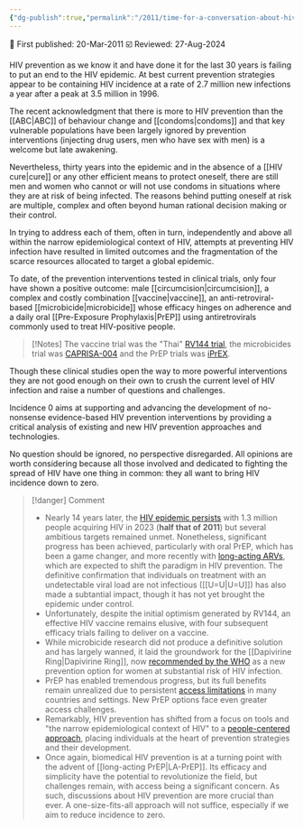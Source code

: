 ```yaml
---
{"dg-publish":true,"permalink":"/2011/time-for-a-conversation-about-hiv-prevention/","tags":["hiv-prevention","prevention-revolution"]}
---
```


📢 First published: 20-Mar-2011
☑️ Reviewed: 27-Aug-2024

HIV prevention as we know it and have done it for the last 30 years is failing to put an end to the HIV epidemic. At best current prevention strategies appear to be containing HIV incidence at a rate of 2.7 million new infections a year after a peak at 3.5 million in 1996.

The recent acknowledgment that there is more to HIV prevention than the [[ABC\|ABC]] of behaviour change and [[condoms\|condoms]] and that key vulnerable populations have been largely ignored by prevention interventions (injecting drug users, men who have sex with men) is a welcome but late awakening.

Nevertheless, thirty years into the epidemic and in the absence of a [[HIV cure\|cure]] or any other efficient means to protect oneself, there are still men and women who cannot or will not use condoms in situations where they are at risk of being infected. The reasons behind putting oneself at risk are multiple, complex and often beyond human rational decision making or their control.

In trying to address each of them, often in turn, independently and above all within the narrow epidemiological context of HIV, attempts at preventing HIV infection have resulted in limited outcomes and the fragmentation of the scarce resources allocated to target a global epidemic.

To date, of the prevention interventions tested in clinical trials, only four have shown a positive outcome: male [[circumcision\|circumcision]], a complex and costly combination [[vaccine\|vaccine]], an anti-retroviral-based [[microbicide\|microbicide]] whose efficacy hinges on adherence and a daily oral [[Pre-Exposure Prophylaxis\|PrEP]] using antiretrovirals commonly used to treat HIV-positive people.

>[!Notes]
>The vaccine trial was the "Thai" [RV144 trial](https://www.nejm.org/doi/full/10.1056/NEJMoa0908492), the microbicides trial was [CAPRISA-004](https://www.science.org/doi/10.1126/science.1193748) and the PrEP trials was [iPrEX](https://www.nejm.org/doi/full/10.1056/NEJMoa1011205).

Though these clinical studies open the way to more powerful interventions they are not good enough on their own to crush the current level of HIV infection and raise a number of questions and challenges.

Incidence 0 aims at supporting and advancing the development of no-nonsense evidence-based HIV prevention interventions by providing a critical analysis of existing and new HIV prevention approaches and technologies.

No question should be ignored, no perspective disregarded. All opinions are worth considering because all those involved and dedicated to fighting the spread of HIV have one thing in common: they all want to bring HIV incidence down to zero.

>[!danger] Comment
>- Nearly 14 years later, the [HIV epidemic persists](https://www.unaids.org/en/resources/fact-sheet) with 1.3 million people acquiring HIV in 2023 (**half that of 2011**) but several ambitious targets remained unmet. Nonetheless, significant progress has been achieved, particularly with oral PrEP, which has been a game changer, and more recently with [long-acting ARVs](https://theconversation.com/hiv-breakthrough-drug-trial-shows-injection-twice-a-year-is-100-effective-against-infection-233295), which are expected to shift the paradigm in HIV prevention. The definitive confirmation that individuals on treatment with an undetectable viral load are not infectious ([[U=U\|U=U]]) has also made a subtantial impact, though it has not yet brought the epidemic under control.
>- Unfortunately, despite the initial optimism generated by RV144, an effective HIV vaccine remains elusive, with four subsequent efficacy trials failing to deliver on a vaccine.
>- While microbicide research did not produce a definitive solution and has largely wanned, it laid the groundwork for the [[Dapivirine Ring\|Dapivirine Ring]], now [recommended by the WHO](https://www.who.int/news/item/26-01-2021-who-recommends-the-dapivirine-vaginal-ring-as-a-new-choice-for-hiv-prevention-for-women-at-substantial-risk-of-hiv-infection) as a new prevention option for women at substantial risk of HIV infection.
>- PrEP has enabled tremendous progress, but its full benefits remain unrealized due to persistent [access limitations](https://www.prepwatch.org/) in many countries and settings. New PrEP options face even greater access challenges.
>- Remarkably, HIV prevention has shifted from a focus on tools and "the narrow epidemiological context of HIV" to a [people-centered approach](https://hivpreventioncoalition.unaids.org/en/resources/towards-people-centered-precision-prevention-approach-considerations-prioritization), placing individuals at the heart of prevention strategies and their development.
>- Once again, biomedical HIV prevention is at a turning point with the advent of [[long-acting PrEP\|LA-PrEP]]. Its efficacy and simplicity have the potential to revolutionize the field, but challenges remain, with access being a significant concern. As such, discussions about HIV prevention are more crucial than ever. A one-size-fits-all approach will not suffice, especially if we aim to reduce incidence to zero.




